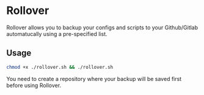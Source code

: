 # Rollover

Rollover allows you to backup your configs and scripts to your Github/Gitlab automatucally using a pre-specified list.

## Usage

```bash
chmod +x ./rollover.sh && ./rollover.sh
```

You need to create a repository where your backup will be saved first before using Rollover.

